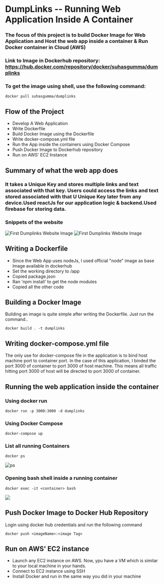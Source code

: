 # DumpLinks -- Running Web Application Inside A Container

### The focus of this project is to build Docker Image for Web Application and Host the web app inside a container & Run Docker container in Cloud (AWS)

### Link to Image in Dockerhub repository: https://hub.docker.com/repository/docker/suhasgumma/dumplinks

### To get the image using shell, use the following command:
```
docker pull suhasgumma/dumplinks
```

## Flow of the Project

- Develop A Web Application
- Write Dockerfile 
- Build Docker Image using the Dockerfile
- Write docker-compose.yml file 
- Run the App inside the containers using Docker Compose
- Push Docker Image to Dockerhub repository
- Run on AWS' EC2 Instance


## Summary of what the web app does

### It takes a Unique Key and stores multiple links and text associated with that key. Users could access the links and text stored associated with that U Unique Key later from any device.Used reactJs for our application logic & backend.Used firebase for storing data. 



### Snippets of the website
![First Dumplinks Website Image](https://github.com/suhasgumma/DumpLinks-Web-App-as-Container/blob/master/ReadMe%20Images/Dumplinks2.png)
![First Dumplinks Website Image](https://github.com/suhasgumma/DumpLinks-Web-App-as-Container/blob/master/ReadMe%20Images/Dumplinks1.png)


## Writing a Dockerfile

- Since the Web App uses nodeJs, I used official "node" image as base Image available in dockerhub
- Set the working directory to /app
- Copied package.json
- Ran 'npm install' to get the node modules
- Copied all the other code

## Building a Docker Image

Building an image is quite simple after writing the Dockerfile. Just run the command..
```
docker build . -t dumplinks
```

## Writing docker-compose.yml file
The only use for docker-compose file in the application is to bind host machine port to container port.
In the case of this application, I binded the port 3000 of container to port 3000 of host machine. This means all traffic hitting port 3000 of host will be directed to port 3000 of container.

## Running the web application inside the container

### Using docker run
```
docker run -p 3000:3000 -d dumplinks
```
### Using Docker Compose

```
docker-compose up
```

### List all running Containers
```
docker ps
```
![ps](https://github.com/suhasgumma/DumpLinks-Web-App-as-Container/blob/master/ReadMe%20Images/docker%20ps.png)

### Opening bash shell inside a running container

```
docker exec -it <container> bash
```

![](https://github.com/suhasgumma/DumpLinks-Web-App-as-Container/blob/master/ReadMe%20Images/inside%20the%20container.png)


## Push Docker Image to Docker Hub Repository

Login using docker hub credentials and run the following command

```
docker push <imageName>:<image Tag>
```


## Run on AWS' EC2 instance
- Launch any EC2 instance on AWS. Now, ypu have a VM which is similar to your local machine in your hands.
- Connect to EC2 instance using SSH
- Install Docker and run in the same way you did in your machine







